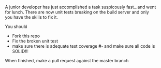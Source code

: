 A junior developer has just accomplished a task suspicously fast...and went for lunch.
There are now unit tests breaking on the build server and only you have the skills to fix it.

You should 

  - Fork this repo
  - Fix the broken unit test
  - make sure there is adequate test coverage
  #- and make sure all code is SOLID!!!
  
  
When finished, make a pull request against the master branch
